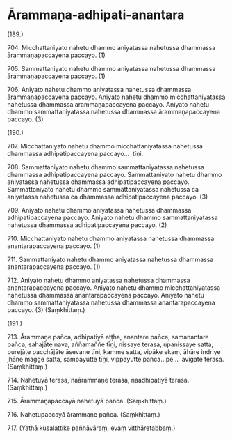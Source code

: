 

# Ārammaṇa-adhipati-anantara







(189.)

704\. Micchattaniyato nahetu dhammo aniyatassa nahetussa dhammassa ārammaṇapaccayena paccayo. (1)

705\. Sammattaniyato nahetu dhammo aniyatassa nahetussa dhammassa ārammaṇapaccayena paccayo. (1)

706\. Aniyato nahetu dhammo aniyatassa nahetussa dhammassa ārammaṇapaccayena paccayo. Aniyato nahetu dhammo micchattaniyatassa nahetussa dhammassa ārammaṇapaccayena paccayo. Aniyato nahetu dhammo sammattaniyatassa nahetussa dhammassa ārammaṇapaccayena paccayo. (3)

(190.)

707\. Micchattaniyato nahetu dhammo micchattaniyatassa nahetussa dhammassa adhipatipaccayena paccayo…  tīṇi.

708\. Sammattaniyato nahetu dhammo sammattaniyatassa nahetussa dhammassa adhipatipaccayena paccayo. Sammattaniyato nahetu dhammo aniyatassa nahetussa dhammassa adhipatipaccayena paccayo. Sammattaniyato nahetu dhammo sammattaniyatassa nahetussa ca aniyatassa nahetussa ca dhammassa adhipatipaccayena paccayo. (3)

709\. Aniyato nahetu dhammo aniyatassa nahetussa dhammassa adhipatipaccayena paccayo. Aniyato nahetu dhammo sammattaniyatassa nahetussa dhammassa adhipatipaccayena paccayo. (2)

710\. Micchattaniyato nahetu dhammo aniyatassa nahetussa dhammassa anantarapaccayena paccayo. (1)

711\. Sammattaniyato nahetu dhammo aniyatassa nahetussa dhammassa anantarapaccayena paccayo. (1)

712\. Aniyato nahetu dhammo aniyatassa nahetussa dhammassa anantarapaccayena paccayo. Aniyato nahetu dhammo micchattaniyatassa nahetussa dhammassa anantarapaccayena paccayo. Aniyato nahetu dhammo sammattaniyatassa nahetussa dhammassa anantarapaccayena paccayo. (3) (Saṃkhittaṃ.)

(191.)

713\. Ārammaṇe pañca, adhipatiyā aṭṭha, anantare pañca, samanantare pañca, sahajāte nava, aññamaññe tīṇi, nissaye terasa, upanissaye satta, purejāte pacchājāte āsevane tīṇi, kamme satta, vipāke ekaṃ, āhāre indriye jhāne magge satta, sampayutte tīṇi, vippayutte pañca…pe…  avigate terasa. (Saṃkhittaṃ.)

714\. Nahetuyā terasa, naārammaṇe terasa, naadhipatiyā terasa. (Saṃkhittaṃ.)

715\. Ārammaṇapaccayā nahetuyā pañca. (Saṃkhittaṃ.)

716\. Nahetupaccayā ārammaṇe pañca. (Saṃkhittaṃ.)

717\. (Yathā kusalattike pañhāvāraṃ, evaṃ vitthāretabbaṃ.)



